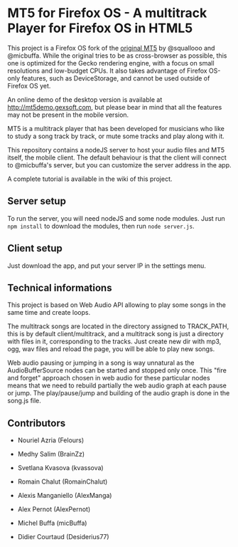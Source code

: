 MT5 for Firefox OS - A multitrack Player for Firefox OS in HTML5
===========

This project is a Firefox OS fork of the [original MT5](https://github.com/squallooo/MT5) by @squallooo and @micbuffa. While the original tries to be as cross-browser as possible, this one is optimized for the Gecko rendering engine, with a focus on small resolutions and low-budget CPUs. It also takes advantage of Firefox OS-only features, such as DeviceStorage, and cannot be used outside of Firefox OS yet.

An online demo of the desktop version is available at http://mt5demo.gexsoft.com, but please bear in mind that all the features may not be present in the mobile version.

MT5 is a multitrack player that has been developed for musicians who like to study a song track by track, or mute some tracks and play along with it.

This repository contains a nodeJS server to host your audio files and MT5 itself, the mobile client. The default behaviour is that the client will connect to @micbuffa's server, but you can customize the server address in the app.

A complete tutorial is available in the wiki of this project.

Server setup
-----------

To run the server, you will need nodeJS and some node modules. Just run `npm install` to download the modules, then run `node server.js`.

Client setup
-----------

Just download the app, and put your server IP in the settings menu.

Technical informations
-----------

This project is based on Web Audio API allowing to play some songs in the same time and create loops.

The multitrack songs are located in the directory assigned to TRACK_PATH, this is by default client/multitrack, and a multitrack song is just a directory with files in it, corresponding to the tracks. Just create new dir with mp3, ogg, wav files and reload the page, you will be able to play new songs.

Web audio pausing or jumping in a song is way unnatural as the AudioBufferSource nodes can be started and stopped only once. This "fire and forget" approach chosen in web audio for these particular nodes means that we need to rebuild partially the web audio graph at each pause or jump. The play/pause/jump and building of the audio graph is done in the song.js file.

Contributors 
-----------

* Nouriel Azria (Felours)
* Medhy Salim (BrainZz)
* Svetlana Kvasova (kvassova)
* Romain Chalut (RomainChalut) 
* Alexis Manganiello (AlexManga)
* Alex Pernot (AlexPernot) 


* Michel Buffa (micBuffa)
* Didier Courtaud (Desiderius77)